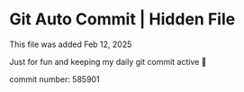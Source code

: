 # Git Auto Commit | Hidden File

This file was added Feb 12, 2025

Just for fun and keeping my daily git commit active 🤪

commit number: 585901
